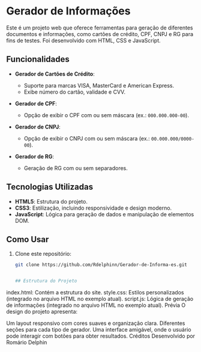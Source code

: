 # Gerador de Informações

Este é um projeto web que oferece ferramentas para geração de diferentes documentos e informações, como cartões de crédito, CPF, CNPJ e RG para fins de testes. Foi desenvolvido com HTML, CSS e JavaScript.

## Funcionalidades

- **Gerador de Cartões de Crédito**:
  - Suporte para marcas VISA, MasterCard e American Express.
  - Exibe número do cartão, validade e CVV.

- **Gerador de CPF**:
  - Opção de exibir o CPF com ou sem máscara (ex.: `000.000.000-00`).

- **Gerador de CNPJ**:
  - Opção de exibir o CNPJ com ou sem máscara (ex.: `00.000.000/0000-00`).

- **Gerador de RG**:
  - Geração de RG com ou sem separadores.

## Tecnologias Utilizadas

- **HTML5**: Estrutura do projeto.
- **CSS3**: Estilização, incluindo responsividade e design moderno.
- **JavaScript**: Lógica para geração de dados e manipulação de elementos DOM.

## Como Usar

1. Clone este repositório:
   ```bash
   git clone https://github.com/Rdelphinn/Gerador-de-Informa-es.git


   ## Estrutura do Projeto
index.html: Contém a estrutura do site.
style.css: Estilos personalizados (integrado no arquivo HTML no exemplo atual).
script.js: Lógica de geração de informações (integrado no arquivo HTML no exemplo atual).
Prévia
O design do projeto apresenta:

Um layout responsivo com cores suaves e organização clara.
Diferentes seções para cada tipo de gerador.
Uma interface amigável, onde o usuário pode interagir com botões para obter resultados.
Créditos
Desenvolvido por Romário Delphin


